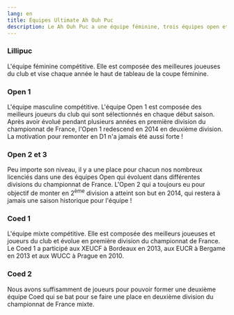```yaml
---
lang: en
title: Équipes Ultimate Ah Ouh Puc
description: Le Ah Ouh Puc a une équipe féminine, trois équipes open et deux équipes coed qui participent chaque année aux championnats de France d'Ultimate.
---
```


### Lillipuc

L'équipe féminine compétitive. Elle est composée des meilleures joueuses du club et vise chaque année le haut de tableau de la coupe féminine.

### Open 1

L'équipe masculine compétitive. L'équipe Open 1 est composée des meilleurs joueurs du club qui sont sélectionnés en chaque début saison. Après avoir évolué pendant plusieurs années en première division du championnat de France, l'Open 1 redescend en 2014 en deuxième division. La motivation pour remonter en D1 n'a jamais été aussi forte !

### Open 2 et 3

Peu importe son niveau, il y a une place pour chacun nos nombreux licenciés dans une des équipes Open qui évoluent dans différentes divisions du championnat de France. L'Open 2 qui a toujours eu pour objectif de monter en 2<sup>ème</sup> division a atteint son but en 2014, qui restera à jamais une saison historique pour l'équipe !

### Coed 1

L'équipe mixte compétitive. Elle est composée des meilleurs joueuses et joueurs du club et évolue en première division du championnat de France. Le Coed 1 a participé aux XEUCF à Bordeaux en 2013, aux EUCR à Bergame en 2013 et aux WUCC à Prague en 2010.

### Coed 2

Nous avons suffisamment de joueurs pour pouvoir former une deuxième équipe Coed qui se bat pour se faire une place en deuxième division du championnat de France mixte.
